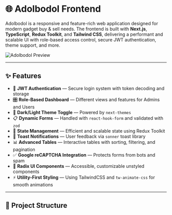 # 🌐 Adolbodol Frontend

Adolbodol is a responsive and feature-rich web application designed for modern gadget buy & sell needs. The frontend is built with **Next.js**, **TypeScript**, **Redux Toolkit**, and **Tailwind CSS**, delivering a performant and scalable UI with role-based access control, secure JWT authentication, theme support, and more.

![Adolbodol Preview](https://your-screenshot-url.com) <!-- Optional: Add a screenshot or logo -->

---

## ✨ Features

- 🔐 **JWT Authentication** — Secure login system with token decoding and storage
- 🎛️ **Role-Based Dashboard** — Different views and features for Admins and Users
- 🎨 **Dark/Light Theme Toggle** — Powered by `next-themes`
- 📋 **Dynamic Forms** — Handled with `react-hook-form` and validated with `zod`
- 🔄 **State Management** — Efficient and scalable state using Redux Toolkit
- 💬 **Toast Notifications** — User feedback via `sonner` toast library
- 📊 **Advanced Tables** — Interactive tables with sorting, filtering, and pagination
- ✅ **Google reCAPTCHA Integration** — Protects forms from bots and spam
- 🧩 **Radix UI Components** — Accessible, customizable unstyled components
- ⚡ **Utility-First Styling** — Using TailwindCSS and `tw-animate-css` for smooth animations

---

## 📁 Project Structure

